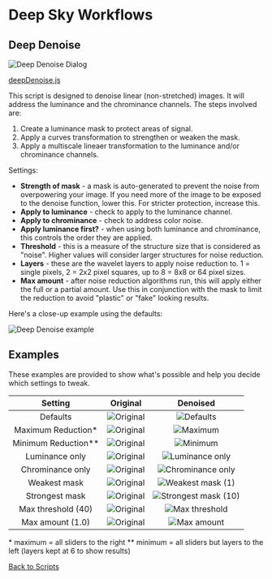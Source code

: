 # Deep Sky Workflows

## Deep Denoise

![Deep Denoise Dialog](./images/deepDenoiseDialog.png)

[deepDenoise.js](../deepDenoise.js)

This script is designed to denoise linear (non-stretched) images. It will address the luminance and the chrominance channels. The steps involved are:

1. Create a luminance mask to protect areas of signal.
2. Apply a curves transformation to strengthen or weaken the mask.
3. Apply a multiscale lineaer transformation to the luminance and/or chrominance channels.

Settings:

- **Strength of mask** - a mask is auto-generated to prevent the noise from overpowering your image. If you need more of the image to be exposed to the denoise function, lower this. For stricter protection, increase this.
- **Apply to luminance** - check to apply to the luminance channel.
- **Apply to chrominance** - check to address color noise.
- **Apply luminance first?** - when using both luminance and chrominance, this controls the order they are applied.
- **Threshold** - this is a measure of the structure size that is considered as "noise". Higher values will consider larger structures for noise reduction.
- **Layers** - these are the wavelet layers to apply noise reduction to. 1 = single pixels, 2 = 2x2 pixel squares, up to 8 = 8x8 or 64 pixel sizes.
- **Max amount** - after noise reduction algorithms run, this will apply either the full or a partial amount. Use this in conjunction with the mask to limit the reduction to avoid "plastic" or "fake" looking results.

Here's a close-up example using the defaults:

![Deep Denoise example](./images/denoiseexample.png)

## Examples

These examples are provided to show what's possible and help you decide which settings to tweak.

|Setting|Original|Denoised|
|:--:|:--:|:--:|
|Defaults|![Original](./images/denoise/original.jpg)|![Defaults](./images/denoise/default.jpg)|
|Maximum Reduction*|![Original](./images/denoise/original.jpg)|![Maximum](./images/denoise/maxreduction.jpg)|
|Minimum Reduction**|![Original](./images/denoise/original.jpg)|![Minimum](./images/denoise/minreduction.jpg)|
|Luminance only|![Original](./images/denoise/original.jpg)|![Luminance only](./images/denoise/luminanceonly.jpg)|
|Chrominance only|![Original](./images/denoise/original.jpg)|![Chrominance only](./images/denoise/chrominanceonly.jpg)|
|Weakest mask|![Original](./images/denoise/original.jpg)|![Weakest mask (1)](./images/denoise/weakestmask.jpg)|
|Strongest mask|![Original](./images/denoise/original.jpg)|![Strongest mask (10)](./images/denoise/strongestmask.jpg)|
|Max threshold (40)|![Original](./images/denoise/original.jpg)|![Max threshold](./images/denoise/maxthreshold.jpg)|
|Max amount (1.0)|![Original](./images/denoise/original.jpg)|![Max amount](./images/denoise/maxamount.jpg)|

\* maximum = all sliders to the right
\** minimum = all sliders but layers to the left (layers kept at 6 to show results)

[Back to Scripts](../README.md)